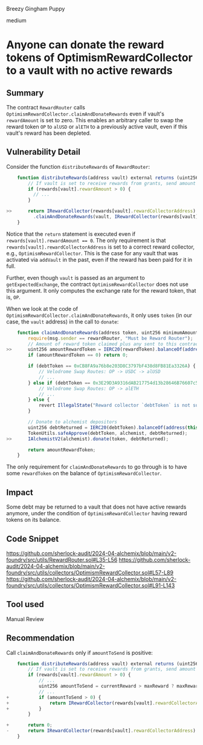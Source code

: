 Breezy Gingham Puppy

medium

# Anyone can donate the reward tokens of OptimismRewardCollector to a vault with no active rewards

## Summary

The contract `RewardRouter` calls `OptimismRewardCollector.claimAndDonateRewards` even if vault's `rewardAmount` is set to zero. This enables an arbitrary caller to swap the reward token `OP` to `alUSD` or `alETH` to a previously active vault, even if this vault's reward has been depleted.

## Vulnerability Detail

Consider the function `distributeRewards` of `RewardRouter`:

```js
    function distributeRewards(address vault) external returns (uint256) {
        // If vault is set to receive rewards from grants, send amount to reward collector to donate
        if (rewards[vault].rewardAmount > 0) {
          // ...
        }

>>      return IRewardCollector(rewards[vault].rewardCollectorAddress)
          .claimAndDonateRewards(vault, IRewardCollector(rewards[vault].rewardCollectorAddress).getExpectedExchange(vault) * slippageBPS / BPS);
    }
```

Notice that the `return` statement is executed even if `rewards[vault].rewardAmount == 0`. The only requirement is that `rewards[vault].rewardCollectorAddress` is set to a correct reward collector, e.g., `OptimismRewardCollector`. This is the case for any vault that was activated via `addVault` in the past, even if the reward has been paid for it in full.

Further, even though `vault` is passed as an argument to `getExpectedExchange`, the contract `OptimismRewardCollector` does not use this argument. It only computes the exchange rate for the reward token, that is, `OP`.

When we look at the code of `OptimismRewardCollector.claimAndDonateRewards`, it only uses `token` (in our case, the `vault` address) in the call to `donate`:

```js
    function claimAndDonateRewards(address token, uint256 minimumAmountOut) external returns (uint256) {
        require(msg.sender == rewardRouter, "Must be Reward Router"); 
        // Amount of reward token claimed plus any sent to this contract from grants.
>>      uint256 amountRewardToken = IERC20(rewardToken).balanceOf(address(this));
        if (amountRewardToken == 0) return 0;

        if (debtToken == 0xCB8FA9a76b8e203D8C3797bF438d8FB81Ea3326A) {
            // Velodrome Swap Routes: OP -> USDC -> alUSD
            // ...
        } else if (debtToken == 0x3E29D3A9316dAB217754d13b28646B76607c5f04) {
            // Velodrome Swap Routes: OP -> alETH
            // ...
        } else {
            revert IllegalState("Reward collector `debtToken` is not supported");
        }

        // Donate to alchemist depositors
        uint256 debtReturned = IERC20(debtToken).balanceOf(address(this));
        TokenUtils.safeApprove(debtToken, alchemist, debtReturned);
>>      IAlchemistV2(alchemist).donate(token, debtReturned);

        return amountRewardToken;
    }
```

The only requirement for `claimAndDonateRewards` to go through is to have some `rewardToken` on the balance of `OptimismRewardCollector`.

## Impact

Some debt may be returned to a vault that does not have active rewards anymore, under the condition of `OptimismRewardCollector` having reward tokens on its balance.

## Code Snippet

https://github.com/sherlock-audit/2024-04-alchemix/blob/main/v2-foundry/src/utils/RewardRouter.sol#L35-L56
https://github.com/sherlock-audit/2024-04-alchemix/blob/main/v2-foundry/src/utils/collectors/OptimismRewardCollector.sol#L57-L89
https://github.com/sherlock-audit/2024-04-alchemix/blob/main/v2-foundry/src/utils/collectors/OptimismRewardCollector.sol#L91-L143

## Tool used

Manual Review

## Recommendation

Call `claimAndDonateRewards` only if `amountToSend` is positive:

```js
    function distributeRewards(address vault) external returns (uint256) {
        // If vault is set to receive rewards from grants, send amount to reward collector to donate
        if (rewards[vault].rewardAmount > 0) {
            // ...
            uint256 amountToSend = currentReward > maxReward ? maxReward : currentReward;
            // ...
+           if (amountToSend > 0) {
+               return IRewardCollector(rewards[vault].rewardCollectorAddress).claimAndDonateRewards(vault, IRewardCollector(rewards[vault].rewardCollectorAddress).getExpectedExchange(vault) * slippageBPS / BPS);
+           }
        }

+       return 0;
-       return IRewardCollector(rewards[vault].rewardCollectorAddress).claimAndDonateRewards(vault, IRewardCollector(rewards[vault].rewardCollectorAddress).getExpectedExchange(vault) * slippageBPS / BPS);
    }
```
